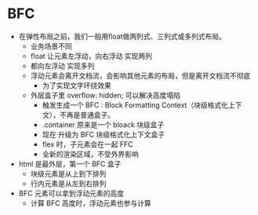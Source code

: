 # BFC 

- 在弹性布局之前，我们一般用float做两列式、三列式或多列式布局。
    - 业务场景不同
    - float 让元素左浮动，向右浮动  实现两列
    - 都向左浮动 实现多列
    - 浮动元素会离开文档流，会影响其他元素的布局，但是离开文档流不彻底
        - 为了实现文字环绕效果
    - 外层盒子里 overflow: hidden;  可以解决高度塌陷
        - 触发生成一个 BFC : Block Formatting Context（块级格式化上下文），不再是普通盒子。
        - .container 原来是一个 bloack 块级盒子
        - 现在 升级为 BFC 块级格式化上下文盒子
        - flex 时，子元素会在一起 FFC
        - 全新的渲染区域，不受外界影响
- html 是最外层，第一个 BFC 盒子
    - 块级元素是从上到下排列
    - 行内元素是从左到右排列
- BFC 元素可以拿到浮动元素的高度
    - 计算 BFC 高度时，浮动元素也参与计算